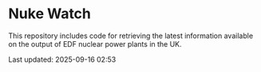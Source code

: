 # Nuke Watch

This repository includes code for retrieving the latest information available on the output of EDF nuclear power plants in the UK.

Last updated: 2025-09-16 02:53